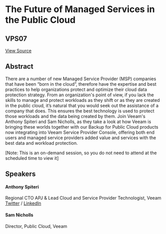 # The Future of Managed Services in the Public Cloud
## VPS07
[View Source](https://connect.veeam.com/flow/veeam/veeamon2023/attendeeportal/page/sessioncatalog/session/1678316664829001u8Pq)

## Abstract
There are a number of new Managed Service Provider (MSP) companies that have been “born in the cloud”, therefore have the expertise and best practices to help organizations protect and optimize their cloud data protection strategy. From an organization's point of view, if you lack the skills to manage and protect workloads as they shift or as they are created in the public cloud, it’s natural that you would seek out the assistance of a company that does. This ensures the best technology is used to protect those workloads and the data being created by them. Join Veeam's Anthony Spiteri and Sam Nicholls, as they take a look at how Veeam is bringing these worlds together with our Backup for Public Cloud products now integrating into Veeam Service Provider Console, offering both end users and managed service providers added value and services with the best data and workload protection.

[Note: This is an on-demand session, so you do not need to attend at the scheduled time to view it]


## Speakers
#### Anthony Spiteri
Regional CTO APJ & Lead Cloud and Service Provider Technologist, Veeam
[Twitter](https://twitter.com/anthonyspiteri) / [LinkedIn](https://www.linkedin.com/in/anthonyspiteri)
#### Sam Nicholls
Director, Public Cloud, Veeam